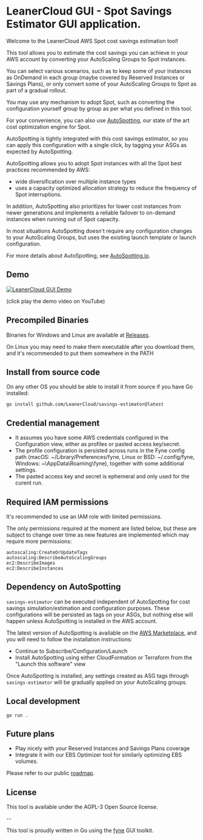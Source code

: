 # LeanerCloud GUI - Spot Savings Estimator GUI application.


Welcome to the LeanerCloud AWS Spot cost savings estimation tool!

This tool allows you to estimate the cost savings you can achieve in your AWS account by converting your AutoScaling Groups to Spot instances.

You can select various scenarios, such as to keep some of your instances as OnDemand in each group (maybe covered by Reserved Instances or Savings Plans),
or only convert some of your AutoScaling Groups to Spot as part of a gradual rollout.

You may use any mechanism to adopt Spot, such as converting the configuration yourself group by group as per what you defined in this tool.

For your convenience, you can also use [AutoSpotting](AutoSpotting.io), our state of the art cost optimization engine for Spot. 

AutoSpotting is tightly integrated with
this cost savings estimator, so you can apply this configuration with a single click, by tagging your ASGs as expected by AutoSpotting.

AutoSpotting allows you to adopt Spot instances with all the Spot best practices recommended by AWS:
-  wide diversification over multiple instance types
-  uses a capacity optimized allocation strategy to reduce the frequency of Spot interruptions.


In addition, AutoSpotting also prioritizes for lower cost instances from newer generations and implements a reliable failover to on-demand instances when running out of Spot capacity.

In most situations AutoSpotting doesn't require any configuration changes to your AutoScaling Groups, but uses the existing launch template or launch configuration.


For more details about AutoSpotting, see [AutoSpotting.io](AutoSpotting.io).

## Demo

[![LeanerCloud GUI Demo](https://user-images.githubusercontent.com/95209/222153916-9400f0ea-ff9e-44e6-b14d-e85d5713289b.png)](https://youtu.be/VXfCOXXtLwA)

(click play the demo video on YouTube)

## Precompiled Binaries

Binaries for Windows and Linux are available at [Releases](https://github.com/LeanerCloud/savings-estimator/releases).

On Linux you may need to make them executable after you download them, and it's recommended to put them somewhere in the PATH 

## Install from source code

On any other OS you should be able to install it from source if you have Go installed:

`go install github.com/LeanerCloud/savings-estimator@latest`

## Credential management

- It assumes you have some AWS credentials configured in the Configuration view, either as profiles or pasted access key/secret.
- The profile configuration is persisted across runs in the Fyne config path (macOS: ~/Library/Preferences/fyne, Linux or BSD: ~/.config/fyne, Windows: ~\AppData\Roaming\fyne), together with some additional settings. 
- The pasted access key and secret is ephemeral and only used for the curent run.

## Required IAM permissions

It's recommended to use an IAM role with limited permissions. 

The only permissions required at the moment are listed below, but these are subject to change over time as new features are implemented which may require more permissions:
```
autoscaling:CreateOrUpdateTags
autoscaling:DescribeAutoScalingGroups
ec2:DescribeImages
ec2:DescribeInstances
```

## Dependency on AutoSpotting

`savings-estimator` can be executed independent of AutoSpotting for cost savings simulation/estimation and configuration purposes.
These configurations will be persisted as tags on your ASGs, but nothing else will happen unless AutoSpotting is installed in the AWS account.

The latest version of AutoSpotting is available on the [AWS Marketplace](https://aws.amazon.com/marketplace/pp/prodview-6uj4pruhgmun6), and you will need to follow the installation instructions:
- Continue to Subscribe/Configuration/Launch
- Install AutoSpotting using either CloudFormation or Terraform from the "Launch this software" view

Once AutoSpotting is installed, any settings created as ASG tags through `savings-estimator` will be gradually applied on your AutoScaling groups.

## Local development

`go run .`


## Future plans

- Play nicely with your Reserved Instances and Savings Plans coverage
- Integrate it with our EBS Optimizer tool for similarly optimizing EBS volumes.

Please refer to our public [roadmap](https://github.com/orgs/LeanerCloud/projects/1).

## License

This tool is available under the AGPL-3 Open Source license.


-- 

This tool is proudly written in Go using the [fyne](fyne.io) GUI toolkit.
